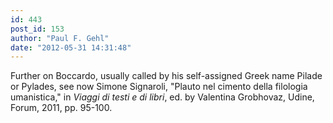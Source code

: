 ```yaml
---
id: 443
post_id: 153
author: "Paul F. Gehl"
date: "2012-05-31 14:31:48"
---
```

Further on Boccardo, usually called by his self-assigned Greek name Pilade or Pylades, see now Simone Signaroli, "Plauto nel cimento della filologia umanistica," in <em>Viaggi di testi e di libri</em>, ed. by Valentina Grobhovaz, Udine, Forum, 2011, pp. 95-100.
